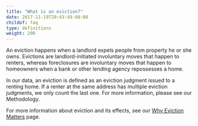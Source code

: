 ```yaml
---
title: "What is an eviction?"
date: 2017-11-19T20:43:49-08:00
childof: faq
type: definitions
weight: 200
---
```

An eviction happens when a landlord expels people from property he or she owns. Evictions are landlord-initiated involuntary moves that happen to renters, whereas foreclosures are involuntary moves that happen to homeowners when a bank or other lending agency repossesses a home.

In our data, an eviction is defined as an eviction judgment issued to a renting home. If a renter at the same address has multiple eviction judgments, we only count the last one. For more information, please see our Methodology.

For more information about eviction and its effects, see our [Why Eviction Matters](/why-eviction-matters) page.